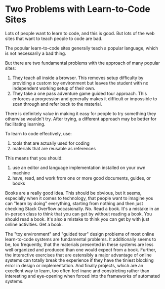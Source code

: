 # Two Problems with Learn-to-Code Sites

Lots of people want to learn to code, and this is good. But lots of the web sites that want to teach people to code are bad.

The popular learn-to-code sites generally teach a popular language, which is not necessarily a bad thing.

But there are two fundamental problems with the approach of many popular sites:

 1. They teach all inside a browser. This removes setup difficulty by providing a custom toy environment but leaves the student with no independent working setup of their own.
 2.  They take a one pass adventure game guided tour approach. This enforces a progression and generally makes it difficult or impossible to scan through and refer back to the material.

There is definitely value in making it easy for people to try something they otherwise wouldn't try. After trying, a different approach may be better for facilitating learning.

To learn to code effectively, use:

 1. tools that are actually used for coding
 2. materials that are reusable as references

This means that you should:

 1. use an editor and language implementation installed on your own machine
 2. have, read, and work from one or more good documents, guides, or books

Books are a really good idea. This should be obvious, but it seems, especially when it comes to technology, that people want to imagine you can "learn by doing" everything, starting from nothing and then just checking Stack Overflow occasionally. No. Read a book. It's a mistake in an in-person class to think that you can get by without reading a book. You should read a book. It's also a mistake to think you can get by with just online activities. Get a book.

The "toy environment" and "guided tour" design problems of most online learn-to-code systems are fundamental problems. It additionally seems to be, too frequently, that the materials presented in these systems are less well organized and produced than one would expect from a book. Further, the interactive exercises that are ostensibly a major advantage of online systems can totally break the experience if they have the tiniest blocking error in design or implementation. And finally projects, which are an excellent way to learn, too often feel inane and constricting rather than interesting and eye-opening when forced into the frameworks of automated systems.
